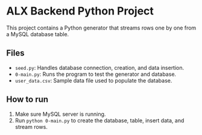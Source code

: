 # ALX Backend Python Project

This project contains a Python generator that streams rows one by one from a MySQL database table.

## Files
- `seed.py`: Handles database connection, creation, and data insertion.
- `0-main.py`: Runs the program to test the generator and database.
- `user_data.csv`: Sample data file used to populate the database.

## How to run
1. Make sure MySQL server is running.
2. Run `python 0-main.py` to create the database, table, insert data, and stream rows.
